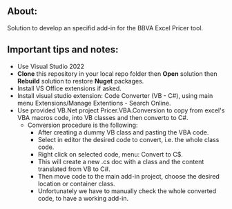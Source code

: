 ## **About:**

Solution to develop an specifid add-in for the BBVA Excel Pricer tool. 

## **Important tips and notes:**

- Use Visual Studio 2022
- **Clone** this repository in your local repo folder then **Open** solution then **Rebuild** solution to restore **Nuget** packages.
- Install VS Office extensions if asked. 
- Install visual studio extension: Code Converter (VB - C#), using main menu Extensions/Manage Extentions - Search Online.
- Use provided VB.Net project Pricer.VBA.Conversion to copy from excel's VBA macros code, into VB classes and then converto to C#.
    - Conversion procedure is the following:
        - After creating a dummy VB class and pasting the VBA code.
        - Select in editor the desired code to convert, i.e. the whole class code.
        - Right click on selected code, menu: Convert to C$.
        - This will create a new .cs doc with a class and the content translated from VB to C#.
        - Then move code to the main add-in project, choose the desired location or container class.
        - Unfortunately we have to manually check the whole converted code, to have a working add-in.